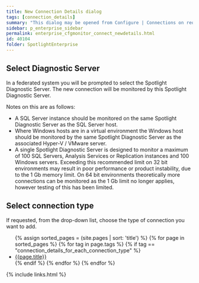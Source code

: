 ```yaml
---
title: New Connection Details dialog
tags: [connection_details]
summary: "This dialog may be opened from Configure | Connections on request to add a new connection."
sidebar: p_enterprise_sidebar
permalink: enterprise_cfgmonitor_connect_newdetails.html
id: 40104
folder: SpotlightEnterprise
---
```




## Select Diagnostic Server

In a federated system you will be prompted to select the Spotlight Diagnostic Server. The new connection will be monitored by this Spotlight Diagnostic Server.

Notes on this are as follows:

* A SQL Server instance should be monitored on the same Spotlight Diagnostic Server as the SQL Server host.
* Where Windows hosts are in a virtual environment the Windows host should be monitored by the same Spotlight Diagnostic Server as the associated Hyper-V / VMware server.
* A single Spotlight Diagnostic Server is designed to monitor a maximum of 100 SQL Servers, Analysis Services or Replication instances and 100 Windows servers. Exceeding this recommended limit on 32 bit environments may result in poor performance or product instability, due to the 1 Gb memory limit. On 64 bit environments theoretically more connections can be monitored as the 1 Gb limit no longer applies, however testing of this has been limited.

## Select connection type

If requested, from the drop-down list, choose the type of connection you want to add.

<ul>
{% assign sorted_pages = (site.pages | sort: 'title') %}
{% for page in sorted_pages %}
{% for tag in page.tags %}
{% if tag == "connection_details_for_each_connection_type" %}
<li><a href="{{ page.url | prepend: site.baseurl}}">{{page.title}}</a></li>
{% endif %}
{% endfor %}
{% endfor %}
</ul>

{% include links.html %}

